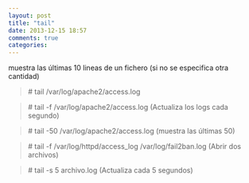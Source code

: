 ```yaml
---
layout: post
title: "tail"
date: 2013-12-15 18:57
comments: true
categories: 
---
```

muestra las últimas 10 lineas de un fichero (si no se especifica otra cantidad)

>\# tail /var/log/apache2/access.log 

>\# tail -f /var/log/apache2/access.log (Actualiza los logs cada segundo)

>\# tail -50 /var/log/apache2/access.log  (muestra las últimas 50)

>\# tail -f /var/log/httpd/access_log /var/log/fail2ban.log (Abrir dos archivos)

>\# tail -s 5 archivo.log (Actualiza cada 5 segundos) 

